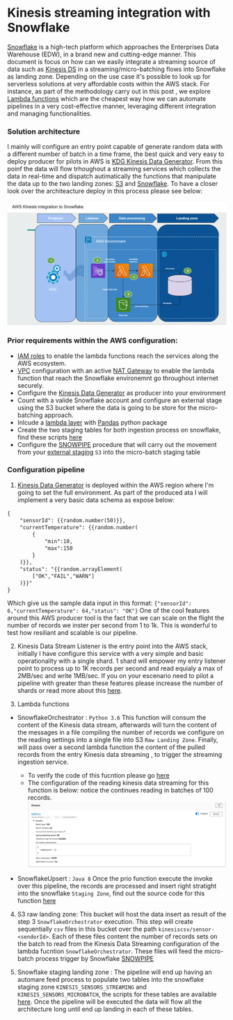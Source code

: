 # Kinesis streaming integration with Snowflake

[Snowflake](https://www.snowflake.com/) is a high-tech platform which approaches the Enterprises Data Warehouse (EDW), in a brand new and cutting-edge manner. This document is focus on how can we easily integrate a streaming source of data such as [Kinesis DS](https://aws.amazon.com/kinesis/data-streams/) in a streaming/micro-batching flows into Snowflake as landing zone. Depending on the use case it's possible to look up for serverless solutions at very affordable costs within the AWS stack. For instance, as part of the methodology carry out in this post , we explore  [Lambda functions](https://aws.amazon.com/lambda/) which are the cheapest way how we can automate pipelines in a very cost-effective manner, leveraging different integration and managing functionalities.

### Solution architecture

I mainly will configure an entry point capable of generate random data with a different number of batch in a time frame, the best quick and very easy to deploy producer for pilots in AWS is [KDG Kinesis Data Generator](https://aws.amazon.com/blogs/big-data/test-your-streaming-data-solution-with-the-new-amazon-kinesis-data-generator/). From this poinf the data will flow trhoughout a streaming services which collects the data in real-time and dispatch autimatically the functions that manipulate the data up to the two landing zones: [S3](https://aws.amazon.com/s3/) and [Snowflake](https://www.snowflake.com/). To have a closer look over the architeacture deploy in this process please see below:


![architecture](https://github.com/AndresUrregoAngel/cloud/blob/master/architectures/aws-connector-uc.png)


### Prior requirements within the AWS configuration:

* [IAM roles](https://docs.aws.amazon.com/IAM/latest/UserGuide/id_roles.html) to enable the lambda functions reach the services along the AWS ecosystem.
* [VPC](https://aws.amazon.com/vpc/) configuration with an active [NAT Gateway](https://docs.aws.amazon.com/vpc/latest/userguide/vpc-nat-gateway.html) to enable the lambda function that reach the Snowflake environemnt go throughout internet securely.
* Configure the [Kinesis Data Generator](https://awslabs.github.io/amazon-kinesis-data-generator/web/help.html) as producer into your environment
* Count with a valide Snowflake account and configure an external stage using the S3 bucket where the data is going to be store for the micro-batching approach.
* Inlcude a [lambda layer](https://docs.aws.amazon.com/lambda/latest/dg/configuration-layers.html) with [Pandas](https://pandas.pydata.org/docs/) python package 
* Create the two staging tables for both ingestion process on snowflake, find these scripts [here](https://github.com/AndresUrregoAngel/aws-sonwflake-streaming-batch-integration/blob/master/src/snowflakeddl/createtables.sql)
* Configure the [SNOWPIPE](https://docs.snowflake.com/en/user-guide/data-load-snowpipe-auto-s3.html#step-2-create-a-pipe-with-auto-ingest-enabled) procedure that will carry out the movement from your [external staging](https://docs.snowflake.com/en/user-guide/data-load-s3-create-stage.html) `S3` into the micro-batch staging table


### Configuration pipeline 

1. [Kinesis Data Generator](https://awslabs.github.io/amazon-kinesis-data-generator/web/help.html) is deployed within the AWS region where I'm going to set the full environment. As part of the produced ata I will implement a very basic data schema as expose below:

```
{
    "sensorId": {{random.number(50)}},
    "currentTemperature": {{random.number(
        {
            "min":10,
            "max":150
        }
    )}},
    "status": "{{random.arrayElement(
        ["OK","FAIL","WARN"]
    )}}"
}
```
Which give us the sample data input in this format: `{"sensorId": 6,"currentTemperature": 64,"status": "OK"}` One of the cool features around this AWS producer tool is the fact that we can scale on the flight the number of records we inster per second from 1 to 1k. This is wonderful to test how resiliant and scalable is our pipeline.

2. Kinesis Data Stream Listener is the entry point into the AWS stack, initially I have configure this service with a very simple and basic operationality with a single shard. 1 shard will empower my entry listener point to process up to 1K records per second and read equialy a max of 2MB/sec and write 1MB/sec. If you on your escenario need to pilot a pipeline with greater than these features please increase the number of shards or read more about this [here](https://docs.aws.amazon.com/streams/latest/dev/key-concepts.html).

3. Lambda functions

* SnowflakeOrchestrator : `Python 3.6` This function will consum the content of the Kinesis data stream, afterwards will turn the content of the messages in a file compiling the number of records we configure on the reading settings into a single file into S3 `Raw Landing Zone`. Finally, will pass over a second lambda function the content of the pulled records from the entry Kinesis data streaming , to trigger the streaming ingestion service.
    * To verify the code of this fucntion please go [here](https://github.com/AndresUrregoAngel/aws-sonwflake-streaming-batch-integration/tree/master/src/awslambdas/orchestrator)
    * The configuration of the reading kinesis data streaming for this function is below: notice the continues reading in batches of 100 records.
    ![kinesis-config](https://github.com/AndresUrregoAngel/cloud/blob/master/architectures/aws-connector-kinesis.png)

* SnowflakeUpsert : `Java 8` Once the prio function execute the invoke over this pipeline, the records are processed and insert right stratight into the snowflake `Staging Zone`, find out the source code for this function [here](https://github.com/AndresUrregoAngel/aws-sonwflake-streaming-batch-integration/tree/master/src/main/java/lambdaroot)

4. S3 raw landing zone: This bucket will host the data insert as result of the step 3 `SnowflakeOrchestrator` execution. This step will create sequentially `csv` files in this bucket over the path `kinesiscsv/sensor-<sendorId>`. Each of these files content the number of records sets on the batch to read from the Kinesis Data Streaming configuration of the lambda fucntion `SnowflakeOrchestrator`. These files will feed the micro-batch process trigger by Snowflake [SNOWPIPE](https://docs.snowflake.com/en/user-guide/data-load-snowpipe-auto-s3.html#step-2-create-a-pipe-with-auto-ingest-enabled)

5. Snowflake staging landing zone : The pipeline will end up having an automare feed process to populate two tables into the snowflake staging zone `KINESIS_SENSORS_STREAMING` and `KINESIS_SENSORS_MICROBATCH`, the scripts for these tables are available [here](https://github.com/AndresUrregoAngel/aws-sonwflake-streaming-batch-integration/blob/master/src/snowflakeddl/createtables.sql). Once the pipeline will be executed the data will flow all the architecture long until end up landing in each of these tables.




